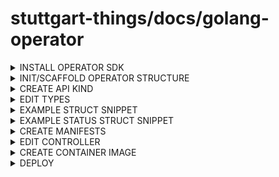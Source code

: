 # stuttgart-things/docs/golang-operator

<details><summary>INSTALL OPERATOR SDK</summary>

```bash
OPERATOR_SDK_VERSION=v1.33.0
curl -LO https://github.com/operator-framework/operator-sdk/releases/download/${OPERATOR_SDK_VERSION}/operator-sdk_linux_amd64
sudo chmod +x operator-sdk_linux_amd64
sudo mv operator-sdk_linux_amd64 /usr/bin/operator-sdk
go version
operator-sdk version
```

</details>

<details><summary>INIT/SCAFFOLD OPERATOR STRUCTURE</summary>

```bash
PROJECT_NAME=stagetime-operator
DOMAIN=sthings.tiab.ssc.sva.de
GROUP=stuttgart-things
OWNER="patrick hermann"
GO_PROJECT_DIR=~/projects/golang
mkdir -p ${GO_PROJECT_DIR}/${PROJECT_NAME} && cd ${GO_PROJECT_DIR}/${PROJECT_NAME}

operator-sdk init \
--plugins go/v3 \
--domain ${DOMAIN} \
--owner ${OWNER} \
--project-name ${PROJECT_NAME} \
--repo github.com/${GROUP}/${PROJECT_NAME}

go get sigs.k8s.io/controller-runtime@v0.17.0
```

</details>

<details><summary>CREATE API KIND</summary>

```bash
operator-sdk create api --group stagetime --version v1beta1 --kind RevisionRun
make manifests
```

</details>

<details><summary>EDIT TYPES</summary>

```bash
<OPERATOR-PATH>/api/<API-VERSION>/<KIND>_types.go
```

</details>

<details><summary>EXAMPLE STRUCT SNIPPET</summary>

```go
//...
type AnsibleSpec struct {
	// +kubebuilder:default:="localhost"
	Hosts string   `json:"hosts,omitempty"`
	Vars  []string `json:"vars"`
	Roles []string `json:"roles,omitempty"`
}
```
//...

</details>

<details><summary>EXAMPLE STATUS STRUCT SNIPPET</summary>

```go
// TERRAFORMSTATUS DEFINES THE OBSERVED STATE OF TERRAFORM
type TerraformStatus struct {
	Conditions []metav1.Condition `json:"conditions,omitempty" patchStrategy:"merge" patchMergeKey:"type" protobuf:"bytes,1,rep,name=conditions"`
}
```

</details>

<details><summary>CREATE MANIFESTS</summary>

```bash
make manifests
```

</details>

<details><summary>EDIT CONTROLLER</summary>

```go
//<OPERATOR-PATH>/controllers/<KIND>_controller.go

//import(
// ..
// ctrllog "sigs.k8s.io/controller-runtime/pkg/log"
// )

# EXAMPLE CONTROLLER SNIPPET
func (r *ShipyardTerraformReconciler) Reconcile(ctx context.Context, req ctrl.Request) (ctrl.Result, error) {
	_ = log.FromContext(ctx)

	log := ctrllog.FromContext(ctx)
	log.Info("⚡️ Event received! ⚡️")
	log.Info("Request: ", "req", req)

    // ..
	// SET STATUS
	apimeta.SetStatusCondition(&terraformCR.Status.Conditions, metav1.Condition{Type: typeAvailableTerraform,
		Status: metav1.ConditionUnknown, Reason: "Reconciling",
		Message: fmt.Sprintf(tfOperation + " operation was started for " + terraformCR.Name)})
...
}
```

</details>

<details><summary>CREATE CONTAINER IMAGE</summary>

```bash
nerdctl build -t <IMG-ADDRESS:IMG-TAG> . && nerdctl push <IMG-ADDRESS:IMG-TAG>
```

</details>


<details><summary>DEPLOY</summary>

```bash
make deploy IMG=<IMG-ADDRESS:IMG-TAG>
```

</details>
